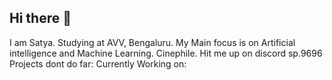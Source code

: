## Hi there 👋

I am Satya.
Studying at AVV, Bengaluru.
My Main focus is on Artificial intelligence and Machine Learning.
Cinephile.
Hit me up on discord sp.9696
Projects dont do far:
Currently Working on:
<!--
**CodeLanderV/CodeLanderV** is a ✨ _special_ ✨ repository because its `README.md` (this file) appears on your GitHub profile.

Here are some ideas to get you started:

- 🔭 I’m currently working on ...
- 🌱 I’m currently learning ...
- 👯 I’m looking to collaborate on ...
- 🤔 I’m looking for help with ...
- 💬 Ask me about ...
- 📫 How to reach me: ...
- 😄 Pronouns: ...
- ⚡ Fun fact: ...
-->
